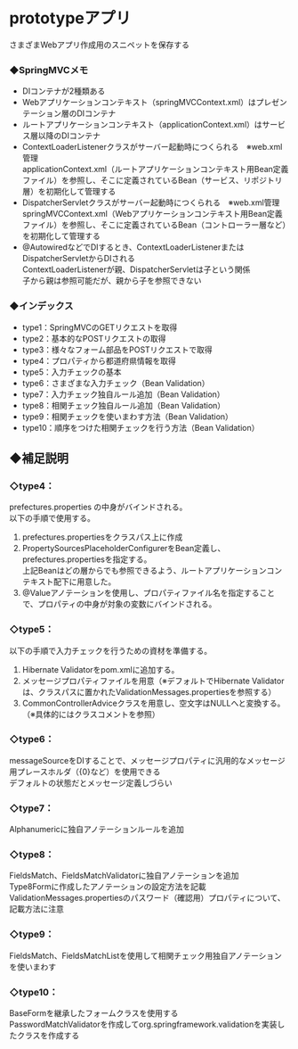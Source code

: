 # prototypeアプリ
さまざまWebアプリ作成用のスニペットを保存する  

### ◆SpringMVCメモ
* DIコンテナが2種類ある
* Webアプリケーションコンテキスト（springMVCContext.xml）はプレゼンテーション層のDIコンテナ
* ルートアプリケーションコンテキスト（applicationContext.xml）はサービス層以降のDIコンテナ  
* ContextLoaderListenerクラスがサーバー起動時につくられる　※web.xml管理  
applicationContext.xml（ルートアプリケーションコンテキスト用Bean定義ファイル）を参照し、そこに定義されているBean（サービス、リポジトリ層）を初期化して管理する  
* DispatcherServletクラスがサーバー起動時につくられる　※web.xml管理  
springMVCContext.xml（Webアプリケーションコンテキスト用Bean定義ファイル）を参照し、そこに定義されているBean（コントローラー層など）を初期化して管理する  
* @AutowiredなどでDIするとき、ContextLoaderListenerまたはDispatcherServletからDIされる  
ContextLoaderListenerが親、DispatcherServletは子という関係  
子から親は参照可能だが、親から子を参照できない  

### ◆インデックス
 - type1：SpringMVCのGETリクエストを取得
 - type2：基本的なPOSTリクエストの取得
 - type3：様々なフォーム部品をPOSTリクエストで取得
 - type4：プロパティから都道府県情報を取得
 - type5：入力チェックの基本
 - type6：さまざまな入力チェック（Bean Validation）
 - type7：入力チェック独自ルール追加（Bean Validation）
 - type8：相関チェック独自ルール追加（Bean Validation）
 - type9：相関チェックを使いまわす方法（Bean Validation）
 - type10：順序をつけた相関チェックを行う方法（Bean Validation）

## ◆補足説明

### ◇type4：  
prefectures.properties の中身がバインドされる。  
以下の手順で使用する。  
1. prefectures.propertiesをクラスパス上に作成    
2. PropertySourcesPlaceholderConfigurerをBean定義し、prefectures.propertiesを指定する。  
上記Beanはどの層からでも参照できるよう、ルートアプリケーションコンテキスト配下に用意した。  
3. @Valueアノテーションを使用し、プロパティファイル名を指定することで、プロパティの中身が対象の変数にバインドされる。  


### ◇type5：  
以下の手順で入力チェックを行うための資材を準備する。
1. Hibernate Validatorをpom.xmlに追加する。  
2. メッセージプロパティファイルを用意（※デフォルトでHibernate Validatorは、クラスパスに置かれたValidationMessages.propertiesを参照する）  
3. CommonControllerAdviceクラスを用意し、空文字はNULLへと変換する。（※具体的にはクラスコメントを参照）

### ◇type6：  
messageSourceをDIすることで、メッセージプロパティに汎用的なメッセージ用プレースホルダ（{0}など）を使用できる  
デフォルトの状態だとメッセージ定義しづらい

### ◇type7：  
Alphanumericに独自アノテーションルールを追加

### ◇type8：  
FieldsMatch、FieldsMatchValidatorに独自アノテーションを追加  
Type8Formに作成したアノテーションの設定方法を記載  
ValidationMessages.propertiesのパスワード（確認用）プロパティについて、記載方法に注意

### ◇type9：  
FieldsMatch、FieldsMatchListを使用して相関チェック用独自アノテーションを使いまわす

### ◇type10：  
BaseFormを継承したフォームクラスを使用する  
PasswordMatchValidatorを作成してorg.springframework.validationを実装したクラスを作成する